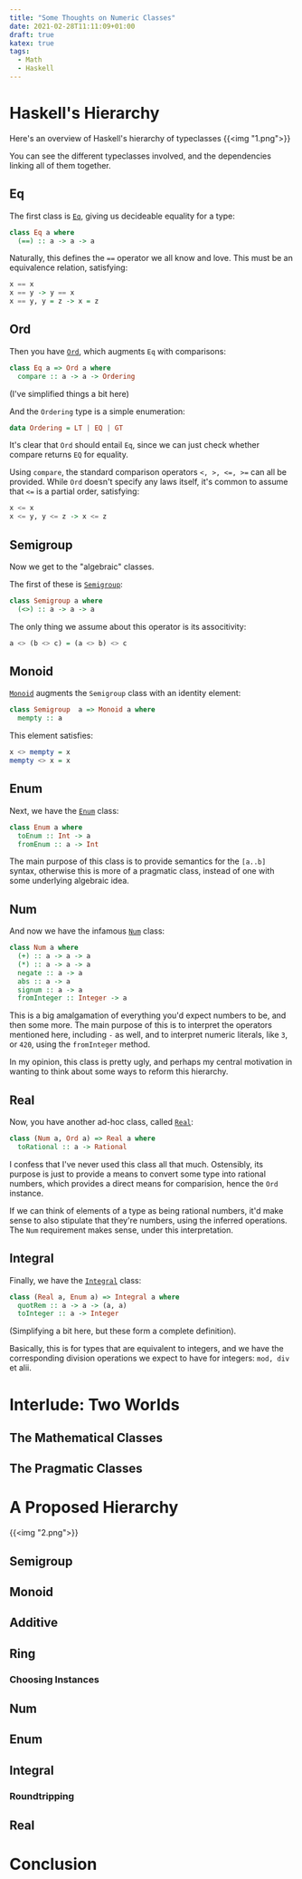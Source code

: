 ```yaml
---
title: "Some Thoughts on Numeric Classes"
date: 2021-02-28T11:11:09+01:00
draft: true
katex: true
tags:
  - Math
  - Haskell
---
```


<!--more-->

# Haskell's Hierarchy

Here's an overview of Haskell's hierarchy of typeclasses
{{<img "1.png">}}

You can see the different typeclasses involved, and the dependencies
linking all of them together.

## Eq

The first class is [`Eq`](https://hackage.haskell.org/package/base-4.14.1.0/docs/Data-Eq.html),
giving us decideable equality for a type:

```haskell
class Eq a where
  (==) :: a -> a -> a
```

Naturally, this defines the `==` operator we all know and love. This
must be an equivalence relation, satisfying:

```haskell
x == x
x == y -> y == x
x == y, y = z -> x = z
```

## Ord

Then you have [`Ord`](https://hackage.haskell.org/package/base-4.14.1.0/docs/Data-Ord.html),
which augments `Eq` with comparisons:

```haskell
class Eq a => Ord a where
  compare :: a -> a -> Ordering
```

(I've simplified things a bit here)

And the `Ordering` type is a simple enumeration:

```haskell
data Ordering = LT | EQ | GT
```

It's clear that `Ord` should entail `Eq`, since we can just check whether
compare returns `EQ` for equality.

Using `compare`, the standard comparison operators `<, >, <=, >=` can all be provided.
While `Ord` doesn't specify any laws itself, it's common to assume that `<=` is
a partial order, satisfying:

```haskell
x <= x
x <= y, y <= z -> x <= z
```

## Semigroup

Now we get to the "algebraic" classes.

The first of these is [`Semigroup`](https://hackage.haskell.org/package/base-4.14.1.0/docs/Data-Semigroup.html):

```haskell
class Semigroup a where
  (<>) :: a -> a -> a
```

The only thing we assume about this operator is its associtivity:

```haskell
a <> (b <> c) = (a <> b) <> c
```

## Monoid

[`Monoid`](https://hackage.haskell.org/package/base-4.14.1.0/docs/Data-Monoid.html)
augments the `Semigroup` class with an identity element:

```haskell
class Semigroup  a => Monoid a where
  mempty :: a
```

This element satisfies:

```haskell
x <> mempty = x
mempty <> x = x
```

## Enum

Next, we have the [`Enum`](https://hackage.haskell.org/package/base-4.14.1.0/docs/Prelude.html#t:Enum) class:

```haskell
class Enum a where
  toEnum :: Int -> a
  fromEnum :: a -> Int
```

The main purpose of this class is to provide semantics for the
`[a..b]` syntax, otherwise this is more of a pragmatic class, instead of
one with some underlying algebraic idea.

## Num

And now we have the infamous [`Num`](https://hackage.haskell.org/package/base-4.14.1.0/docs/Prelude.html#t:Num) class:

```haskell
class Num a where
  (+) :: a -> a -> a
  (*) :: a -> a -> a
  negate :: a -> a
  abs :: a -> a
  signum :: a -> a
  fromInteger :: Integer -> a
```

This is a big amalgamation of everything you'd expect numbers to be, and
then some more. The main purpose of this is to interpret the operators
mentioned here, including `-` as well, and to interpret numeric literals,
like `3`, or `420`, using the `fromInteger` method.

In my opinion, this class is pretty ugly, and perhaps my central motivation
in wanting to think about some ways to reform this hierarchy.

## Real

Now, you have another ad-hoc class, called [`Real`](https://hackage.haskell.org/package/base-4.14.1.0/docs/Prelude.html#t:Num):

```haskell
class (Num a, Ord a) => Real a where
  toRational :: a -> Rational
```

I confess that I've never used this class all that much. Ostensibly,
its purpose is just to provide a means to convert some type into
rational numbers, which provides a direct means for comparision,
hence the `Ord` instance.

If we can think of elements of a type as being rational numbers, it'd make
sense to also stipulate that they're numbers, using the inferred operations.
The `Num` requirement makes sense, under this interpretation.

## Integral

Finally, we have the [`Integral`](https://hackage.haskell.org/package/base-4.14.1.0/docs/Prelude.html#t:Integral)
class:

```haskell
class (Real a, Enum a) => Integral a where
  quotRem :: a -> a -> (a, a)
  toInteger :: a -> Integer
```

(Simplifying a bit here, but these form a complete definition).

Basically, this is for types that are equivalent to integers, and we have the
corresponding division operations we expect to have for integers:
`mod, div` et alii.

# Interlude: Two Worlds

## The Mathematical Classes

## The Pragmatic Classes

# A Proposed Hierarchy

{{<img "2.png">}}

## Semigroup

## Monoid

## Additive

## Ring

### Choosing Instances

## Num

## Enum

## Integral

### Roundtripping

## Real

# Conclusion
